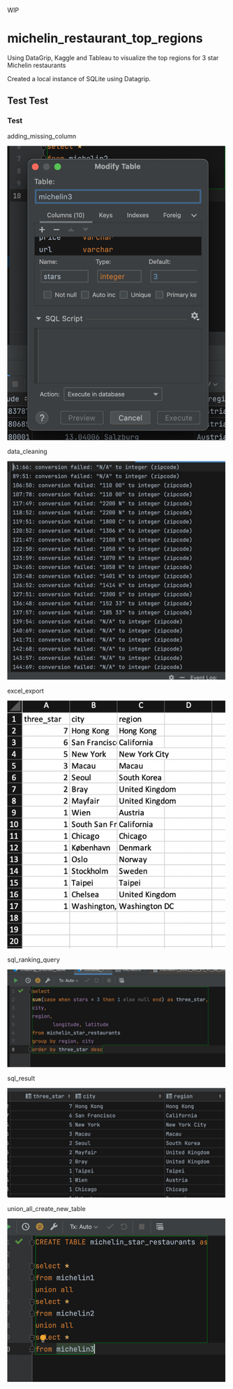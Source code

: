 WIP


# michelin_restaurant_top_regions
Using DataGrip, Kaggle and Tableau to visualize the top regions for 3 star Michelin restaurants

Created a local instance of SQLite using Datagrip.



<!DOCTYPE html>

<html>
  
<script type="module" src="https://public.tableau.com/javascripts/api/tableau.embedding.3.latest.min.js"></script>


<tableau-viz id="tableauViz"       
  src='https://public.tableau.com/views/Top3MichelinStarRestaurants2018-2019'>
</tableau-viz>

  
</html>



## Test **Test**



### Test

adding_missing_column

<img src="https://github.com/robptrck/michelin_restaurant_top_regions/blob/main/adding_missing_column.png" width="500">

data_cleaning

<img src="https://github.com/robptrck/michelin_restaurant_top_regions/blob/main/data_cleaning.png" width="500">

excel_export

<img src="https://github.com/robptrck/michelin_restaurant_top_regions/blob/main/excel_export.png" width="500">

sql_ranking_query

<img src="https://github.com/robptrck/michelin_restaurant_top_regions/blob/main/sql_ranking_query.png" width="500">

sql_result

<img src="https://github.com/robptrck/michelin_restaurant_top_regions/blob/main/sql_result.png" width="500">

union_all_create_new_table

<img src="https://github.com/robptrck/michelin_restaurant_top_regions/blob/main/union_all_create_new_table.png" width="500">
